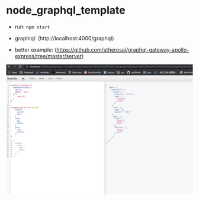 # node_graphql_template

- run: `npm start`
- graphiql: (http://localhost:4000/graphql)

- better example: (https://github.com/atherosai/graphql-gateway-apollo-express/tree/master/server)

![graphql](https://github.com/cringe-squirtle/node_graphql_template/blob/main/Screen%20Shot%202021-11-20%20at%2018.03.48.png)
